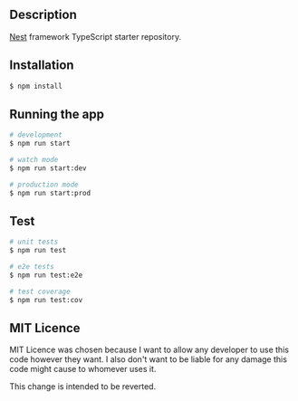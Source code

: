 ## Description

[Nest](https://github.com/nestjs/nest) framework TypeScript starter repository.

## Installation

```bash
$ npm install
```

## Running the app

```bash
# development
$ npm run start

# watch mode
$ npm run start:dev

# production mode
$ npm run start:prod
```

## Test

```bash
# unit tests
$ npm run test

# e2e tests
$ npm run test:e2e

# test coverage
$ npm run test:cov
```

## MIT Licence
MIT Licence was chosen because I want to allow any developer to use this code however they want. I also don't want to be liable for any damage this code might cause to whomever uses it.

This change is intended to be reverted.